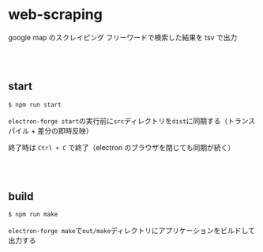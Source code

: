 # web-scraping

google map のスクレイピング
フリーワードで検索した結果を tsv で出力

<br/><br/>

## start

```bash
$ npm run start
```

`electron-forge start`の実行前に`src`ディレクトリを`dist`に同期する（トランスパイル + 差分の即時反映）

終了時は `Ctrl + C` で終了（electron のブラウザを閉じても同期が続く）

<br/><br/>

## build

```bash
$ npm run make
```

`electron-forge make`で`out/make`ディレクトリにアプリケーションをビルドして出力する
